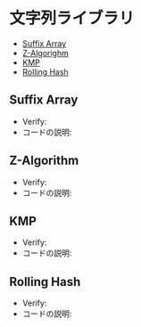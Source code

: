 # 文字列ライブラリ
* [Suffix Array](#Suffix-Array)
* [Z-Algorighm](#Z-Algorithm)
* [KMP](#KMP)
* [Rolling Hash](#Rolling-Hash)

## Suffix Array
* Verify:
* コードの説明:  
## Z-Algorithm
* Verify:  
* コードの説明:  
## KMP
* Verify:
* コードの説明:
## Rolling Hash
* Verify:
* コードの説明:

